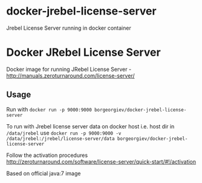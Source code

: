# docker-jrebel-license-server
Jrebel License Server running in docker container

# Docker JRebel License Server
Docker image for running JRebel License Server - http://manuals.zeroturnaround.com/license-server/

## Usage
Run with ```docker run -p 9000:9000 borgeorgiev/docker-jrebel-license-server```

To run with Jrebel license server data on docker host i.e. host dir in ```/data/jrebel``` use 
```docker run -p 9000:9000 -v /data/jrebel:/jrebel/license-server/data borgeorgiev/docker-jrebel-license-server```


Follow the activation procedures http://zeroturnaround.com/software/license-server/quick-start/#!/activation

Based on official java:7 image
